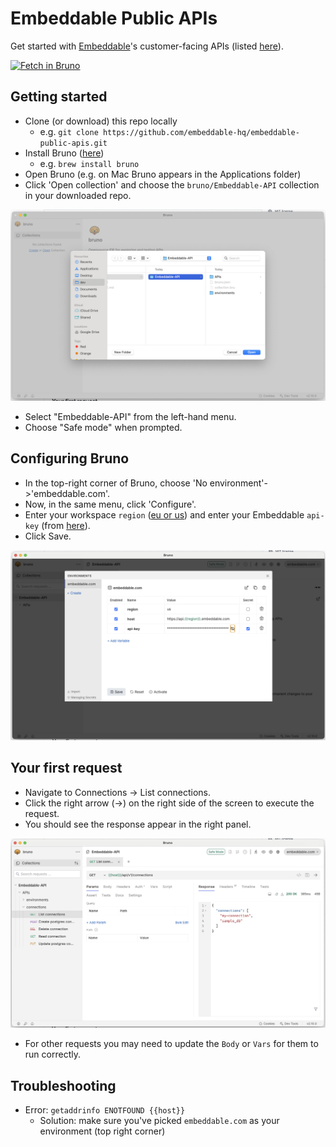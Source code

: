 # Embeddable Public APIs

Get started with [Embeddable](https://embeddable.com)'s customer-facing APIs (listed [here](https://github.com/embeddable-hq/embeddable-public-apis/tree/main/bruno/Embeddable-API/APIs)).

<a target='_blank' href='https://fetch.usebruno.com/?url=https%3A%2F%2Fgithub.com%2Fembeddable-hq%2Fembeddable-public-apis'>
  <img src="https://fetch.usebruno.com/button.svg" alt="Fetch in Bruno" style={{ width: '160px', height: '40px', marginTop: '1.5rem' }} width="160" height="40"></img>
</a>

## Getting started

 - Clone (or download) this repo locally
 	- e.g. `git clone https://github.com/embeddable-hq/embeddable-public-apis.git`
 - Install Bruno ([here](https://docs.usebruno.com/get-started/bruno-basics/download))
 	- e.g. `brew install bruno`
 - Open Bruno (e.g. on Mac Bruno appears in the Applications folder)
 - Click 'Open collection' and choose the `bruno/Embeddable-API` collection in your downloaded repo.

 ![open collection](public/img/open-collection.png)

 - Select "Embeddable-API" from the left-hand menu.
 - Choose "Safe mode" when prompted.

## Configuring Bruno

 - In the top-right corner of Bruno, choose 'No environment'->'embeddable.com'.
 - Now, in the same menu, click 'Configure'.
 - Enter your workspace `region` ([eu or us](https://docs.embeddable.com/deployment/deployment-regions)) and enter your Embeddable `api-key` (from [here](https://docs.embeddable.com/getting-started/set-up-your-workspace)).
 - Click Save.

 ![configure environment](public/img/configure-environment.png)

## Your first request
 - Navigate to Connections -> List connections.
 - Click the right arrow (->) on the right side of the screen to execute the request.
 - You should see the response appear in the right panel.

 ![list connections](public/img/list-connections.png)

 - For other requests you may need to update the `Body` or `Vars` for them to run correctly.

 ## Troubleshooting

  - Error: `getaddrinfo ENOTFOUND {{host}}`
  	- Solution: make sure you've picked `embeddable.com` as your environment (top right corner)
